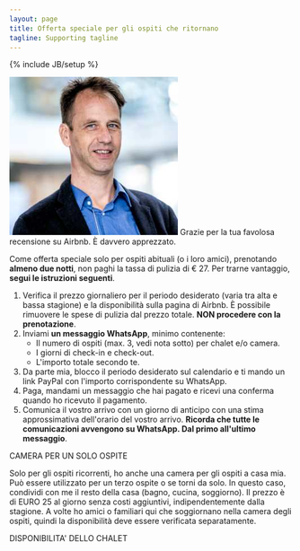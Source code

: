 ```yaml
---
layout: page
title: Offerta speciale per gli ospiti che ritornano
tagline: Supporting tagline
---
```

{% include JB/setup %}

<img id="selfportrait" src="/assets/images/Martinus-reduced.jpg"> Grazie per la tua favolosa recensione su Airbnb. È davvero apprezzato.

Come offerta speciale solo per ospiti abituali (o i loro amici), prenotando **almeno due notti**, non paghi la tassa di pulizia di € 27. Per trarne vantaggio, **segui le istruzioni seguenti**.

1. Verifica il prezzo giornaliero per il periodo desiderato (varia tra alta e bassa stagione) e la disponibilità sulla pagina di Airbnb. È possibile rimuovere le spese di pulizia dal prezzo totale. **NON procedere con la prenotazione**.
2. Inviami **un messaggio WhatsApp**, minimo contenente:
   - Il numero di ospiti (max. 3, vedi nota sotto) per chalet e/o camera.
   - I giorni di check-in e check-out.
   - L'importo totale secondo te.
3. Da parte mia, blocco il periodo desiderato sul calendario e ti mando un link PayPal con l'importo corrispondente su WhatsApp.
4. Paga, mandami un messaggio che hai pagato e ricevi una conferma quando ho ricevuto il pagamento.
5. Comunica il vostro arrivo con un giorno di anticipo con una stima approssimativa dell'orario del vostro arrivo. **Ricorda che tutte le comunicazioni avvengono su WhatsApp. Dal primo all'ultimo messaggio**.

CAMERA PER UN SOLO OSPITE

Solo per gli ospiti ricorrenti, ho anche una camera per gli ospiti a casa mia. Può essere utilizzato per un terzo ospite o se torni da solo. In questo caso, condividi con me il resto della casa (bagno, cucina, soggiorno). Il prezzo è di EURO 25 al giorno senza costi aggiuntivi, indipendentemente dalla stagione. A volte ho amici o familiari qui che soggiornano nella camera degli ospiti, quindi la disponibilità deve essere verificata separatamente.

DISPONIBILITA' DELLO CHALET
<div id="smoobuApartment1166569en" class="calendarWidget"> <div class="calendarContent" data-load-calendar-url="https://login.smoobu.com/en/cockpit/widget/single-calendar/1166569" data-verification="f2403a4604bb6df056052e3b5d1849438bdcb5d11c9c79f939fdd2dff60c9b22" data-baseUrl="https://login.smoobu.com" data-disable-css="false" ></div> <script type="text/javascript" src="https://login.smoobu.com/js/Apartment/CalendarWidget.js"></script></div>
